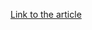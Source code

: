 [Link to the article](https://www.virusbulletin.com/blog/2021/08/vb2021-localhost-call-last-minute-papers/)
